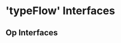 # 'typeFlow' Interfaces

## Op Interfaces

```{include} ../TableGen/Interfaces/TypeFlowInterfacesop.md
```